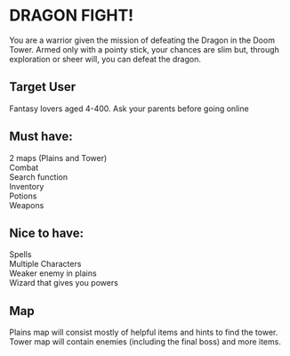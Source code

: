 # DRAGON FIGHT!
You are a warrior given the mission of defeating the Dragon in the Doom Tower. Armed only with a pointy stick, your chances are slim but, through exploration or sheer will, you can defeat the dragon.


## Target User
Fantasy lovers aged 4-400. Ask your parents before going online


## Must have:
2 maps (Plains and Tower) \
Combat\
Search function\
Inventory\
Potions\
Weapons


## Nice to have:
Spells\
Multiple Characters\
Weaker enemy in plains\
Wizard that gives you powers


## Map
Plains map will consist mostly of helpful items and hints to find the tower.\
Tower map will contain enemies (including the final boss) and more items.


